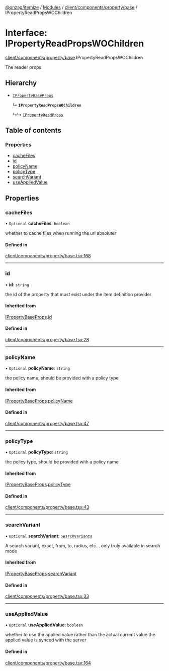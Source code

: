 [@onzag/itemize](../README.md) / [Modules](../modules.md) / [client/components/property/base](../modules/client_components_property_base.md) / IPropertyReadPropsWOChildren

# Interface: IPropertyReadPropsWOChildren

[client/components/property/base](../modules/client_components_property_base.md).IPropertyReadPropsWOChildren

The reader props

## Hierarchy

- [`IPropertyBaseProps`](client_components_property_base.IPropertyBaseProps.md)

  ↳ **`IPropertyReadPropsWOChildren`**

  ↳↳ [`IPropertyReadProps`](client_components_property_base.IPropertyReadProps.md)

## Table of contents

### Properties

- [cacheFiles](client_components_property_base.IPropertyReadPropsWOChildren.md#cachefiles)
- [id](client_components_property_base.IPropertyReadPropsWOChildren.md#id)
- [policyName](client_components_property_base.IPropertyReadPropsWOChildren.md#policyname)
- [policyType](client_components_property_base.IPropertyReadPropsWOChildren.md#policytype)
- [searchVariant](client_components_property_base.IPropertyReadPropsWOChildren.md#searchvariant)
- [useAppliedValue](client_components_property_base.IPropertyReadPropsWOChildren.md#useappliedvalue)

## Properties

### cacheFiles

• `Optional` **cacheFiles**: `boolean`

whether to cache files when running the url absoluter

#### Defined in

[client/components/property/base.tsx:168](https://github.com/onzag/itemize/blob/f2db74a5/client/components/property/base.tsx#L168)

___

### id

• **id**: `string`

the id of the property that must exist under the item definition
provider

#### Inherited from

[IPropertyBaseProps](client_components_property_base.IPropertyBaseProps.md).[id](client_components_property_base.IPropertyBaseProps.md#id)

#### Defined in

[client/components/property/base.tsx:28](https://github.com/onzag/itemize/blob/f2db74a5/client/components/property/base.tsx#L28)

___

### policyName

• `Optional` **policyName**: `string`

the policy name, should be provided with a policy type

#### Inherited from

[IPropertyBaseProps](client_components_property_base.IPropertyBaseProps.md).[policyName](client_components_property_base.IPropertyBaseProps.md#policyname)

#### Defined in

[client/components/property/base.tsx:47](https://github.com/onzag/itemize/blob/f2db74a5/client/components/property/base.tsx#L47)

___

### policyType

• `Optional` **policyType**: `string`

the policy type, should be provided with a policy name

#### Inherited from

[IPropertyBaseProps](client_components_property_base.IPropertyBaseProps.md).[policyType](client_components_property_base.IPropertyBaseProps.md#policytype)

#### Defined in

[client/components/property/base.tsx:43](https://github.com/onzag/itemize/blob/f2db74a5/client/components/property/base.tsx#L43)

___

### searchVariant

• `Optional` **searchVariant**: [`SearchVariants`](../modules/constants.md#searchvariants)

A search variant, exact, from, to, radius, etc...
only truly available in search mode

#### Inherited from

[IPropertyBaseProps](client_components_property_base.IPropertyBaseProps.md).[searchVariant](client_components_property_base.IPropertyBaseProps.md#searchvariant)

#### Defined in

[client/components/property/base.tsx:33](https://github.com/onzag/itemize/blob/f2db74a5/client/components/property/base.tsx#L33)

___

### useAppliedValue

• `Optional` **useAppliedValue**: `boolean`

whether to use the applied value rather than the
actual current value the applied value is synced
with the server

#### Defined in

[client/components/property/base.tsx:164](https://github.com/onzag/itemize/blob/f2db74a5/client/components/property/base.tsx#L164)
